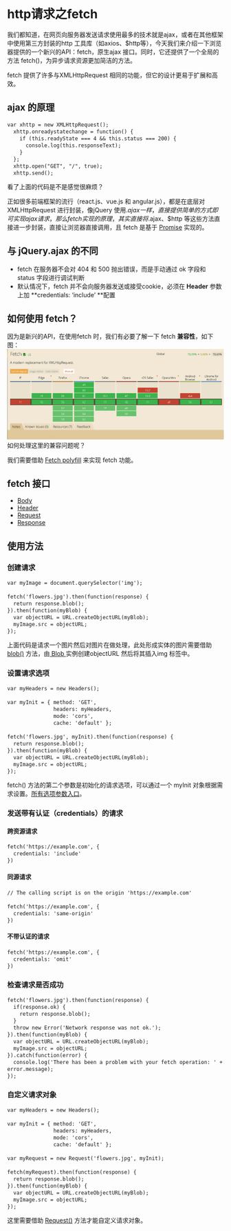 # http请求之fetch

我们都知道，在网页向服务器发送请求使用最多的技术就是ajax，或者在其他框架中使用第三方封装的http 工具库（如axios、$http等），今天我们来介绍一下浏览器提供的一个新兴的API：fetch，原生ajax 接口。同时，它还提供了一个全局的方法 fetch\(\)，为异步请求资源更加简洁的方法。

fetch 提供了许多与XMLHttpRequest 相同的功能，但它的设计更易于扩展和高效。

## ajax 的原理

```
var xhttp = new XMLHttpRequest();
  xhttp.onreadystatechange = function() {
    if (this.readyState === 4 && this.status === 200) {
      console.log(this.responseText);
    }
  };
  xhttp.open("GET", "/", true);
  xhttp.send();
```

看了上面的代码是不是感觉很麻烦？

正如很多前端框架的流行（react.js、vue.js 和 angular.js），都是在底层对 XMLHttpRequest 进行封装，像jQuery 使用$.ajax 一样，直接提供简单的方式即可实现ajax 请求，那么fetch 实现的原理，其实直接将$.ajax、$http 等这些方法直接进一步封装，直接让浏览器直接调用，且 fetch 是基于 [Promise](https://developer.mozilla.org/en-US/docs/Web/JavaScript/Reference/Global_Objects/Promise) 实现的。

## 与 jQuery.ajax 的不同

* fetch 在服务器不会对 404 和 500 抛出错误，而是手动通过 ok 字段和 status 字段进行调试判断
* 默认情况下，fetch 并不会向服务器发送或接受cookie，必须在 **Header** 参数上加 **credentials: ‘include’ **配置

## 如何使用 fetch？

因为是新兴的API，在使用fetch 时，我们有必要了解一下 fetch **兼容性**，如下图：![](/assets/fetch.png)如何处理这里的兼容问题呢？

我们需要借助 [Fetch polyfill](https://github.com/github/fetch) 来实现 fetch 功能。

## fetch 接口

* [Body](https://developer.mozilla.org/en-US/docs/Web/API/Body)
* [Header](https://developer.mozilla.org/en-US/docs/Web/API/Headers)
* [Request](https://developer.mozilla.org/en-US/docs/Web/API/Request)
* [Response](https://developer.mozilla.org/en-US/docs/Web/API/Response)

## 使用方法

### 创建请求

```
var myImage = document.querySelector('img');

fetch('flowers.jpg').then(function(response) {
  return response.blob();
}).then(function(myBlob) {
  var objectURL = URL.createObjectURL(myBlob);
  myImage.src = objectURL;
});
```

上面代码是请求一个图片然后对图片在做处理，此处形成实体的图片需要借助 [blob\(\)](https://developer.mozilla.org/en-US/docs/Web/API/Body/blob) 方法，由[ Blob ](/objectURL)实例创建objectURL 然后将其插入img 标签中。

### 设置请求选项

```
var myHeaders = new Headers();

var myInit = { method: 'GET',
               headers: myHeaders,
               mode: 'cors',
               cache: 'default' };

fetch('flowers.jpg', myInit).then(function(response) {
  return response.blob();
}).then(function(myBlob) {
  var objectURL = URL.createObjectURL(myBlob);
  myImage.src = objectURL;
});
```

fetch\(\) 方法的第二个参数是初始化的请求选项，可以通过一个 myInit 对象根据需求设置。[所有选项参数入口](https://developer.mozilla.org/en-US/docs/Web/API/WindowOrWorkerGlobalScope/fetch)。

### 发送带有认证（credentials）的请求

#### 跨资源请求

```
fetch('https://example.com', {
  credentials: 'include'  
})
```

#### 同源请求

```
// The calling script is on the origin 'https://example.com'

fetch('https://example.com', {
  credentials: 'same-origin'  
})
```

#### 不带认证的请求

```
fetch('https://example.com', {
  credentials: 'omit'  
})
```

### 检查请求是否成功

```
fetch('flowers.jpg').then(function(response) {
  if(response.ok) {
    return response.blob();
  }
  throw new Error('Network response was not ok.');
}).then(function(myBlob) { 
  var objectURL = URL.createObjectURL(myBlob); 
  myImage.src = objectURL; 
}).catch(function(error) {
  console.log('There has been a problem with your fetch operation: ' + error.message);
});
```

### 自定义请求对象

```
var myHeaders = new Headers();

var myInit = { method: 'GET',
               headers: myHeaders,
               mode: 'cors',
               cache: 'default' };

var myRequest = new Request('flowers.jpg', myInit);

fetch(myRequest).then(function(response) {
  return response.blob();
}).then(function(myBlob) {
  var objectURL = URL.createObjectURL(myBlob);
  myImage.src = objectURL;
});
```

这里需要借助 [Request\(\)](https://developer.mozilla.org/en-US/docs/Web/API/Request/Request) 方法才能自定义请求对象。























